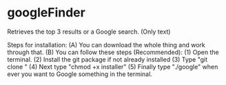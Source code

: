 # googleFinder
Retrieves the top 3 results or a Google search.
(Only text)

Steps for installation:
  (A) You can download the whole thing and work through that.
  (B) You can follow these steps (Recommended):
      (1) Open the terminal.
      (2) Install the git package if not already installed
      (3) Type "git clone "
      (4) Next type "chmod +x installer"
      (5) Finally type "./google" when ever you want to Google something in the terminal.
